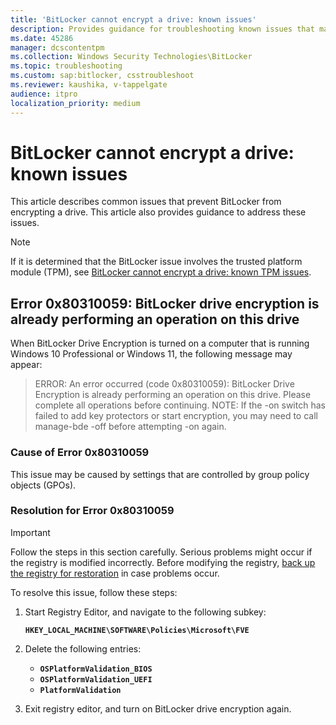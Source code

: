 ```yaml
---
title: 'BitLocker cannot encrypt a drive: known issues'
description: Provides guidance for troubleshooting known issues that may prevent BitLocker Drive Encryption from encrypting a drive.
ms.date: 45286
manager: dcscontentpm
ms.collection: Windows Security Technologies\BitLocker
ms.topic: troubleshooting
ms.custom: sap:bitlocker, csstroubleshoot
ms.reviewer: kaushika, v-tappelgate
audience: itpro
localization_priority: medium
---
```

# BitLocker cannot encrypt a drive: known issues

This article describes common issues that prevent BitLocker from encrypting a drive. This article also provides guidance to address these issues.

> [!NOTE]
> If it is determined that the BitLocker issue involves the trusted platform module (TPM), see [BitLocker cannot encrypt a drive: known TPM issues](bitlocker-cannot-encrypt-a-drive-known-tpm-issues.md).

## Error 0x80310059: BitLocker drive encryption is already performing an operation on this drive

When BitLocker Drive Encryption is turned on a computer that is running Windows 10 Professional or Windows 11, the following message may appear:

> ERROR: An error occurred (code 0x80310059): BitLocker Drive Encryption is already performing an operation on this drive. Please complete all operations before continuing. NOTE: If the -on switch has failed to add key protectors or start encryption, you may need to call manage-bde -off before attempting -on again.

### Cause of Error 0x80310059

This issue may be caused by settings that are controlled by group policy objects (GPOs).

### Resolution for Error 0x80310059

> [!IMPORTANT]
> Follow the steps in this section carefully. Serious problems might occur if the registry is modified incorrectly. Before modifying the registry, [back up the registry for restoration](https://support.microsoft.com/help/322756) in case problems occur.

To resolve this issue, follow these steps:

1. Start Registry Editor, and navigate to the following subkey:

   **`HKEY_LOCAL_MACHINE\SOFTWARE\Policies\Microsoft\FVE`**

2. Delete the following entries:

   - **`OSPlatformValidation_BIOS`**
   - **`OSPlatformValidation_UEFI`**
   - **`PlatformValidation`**

3. Exit registry editor, and turn on BitLocker drive encryption again.

<!--

REMOVING THIS SECTION SINCE IT ONLY APPLIES TO WINDOWS 10 VERSIONS THAT BEEN OUT OF SUPPORT FOR SEVERAL YEARS

## Access is denied message when attempting to encrypt removable drives

A computer is running Windows 10, version 1709 or version 1607. Encryption is attempted on a USB drive by following these steps:

1. In Windows Explorer, right-click the USB drive and select **Turn on BitLocker**.

2. On the **Choose how you want to unlock this drive** page, select **Use a password to unlock the drive**.

3. Follow the instructions on the page to enter a password.

4. On the **Are you ready to encrypt this drive?** page, select **Start encrypting**.

5. The **Starting encryption** page displays the message **Access is denied.**

The message is received on any computer that runs Windows 10 version 1709 or version 1607, when any USB drive is used.

### Cause of Access is denied message

The security descriptor of the BitLocker drive encryption service (BDESvc) has an incorrect entry. Instead of NT AUTHORITY\Authenticated Users, the security descriptor uses NT AUTHORITY\INTERACTIVE.

To verify that this issue has occurred, follow these steps:

1. On an affected computer, open an elevated Command Prompt window and an elevated PowerShell window.

2. At the command prompt, enter the following command:

   ```console
   C:\>sc sdshow bdesvc
   ```

   The output of this command resembles the following output:

   > `D:(A;;CCDCLCSWRPWPDTLORCWDWO;;;SY)(A;;CCDCLCSWRPWPDTLORCWDWO;;;BA)(A;;CCLCSWRPLORC;;;BU)(A;;CCLCSWRPLORC;;;AU)S:(AU;FA;CCDCLCSWRPWPDTLOSDRCWDWO;;;WD)`

3. Copy this output, and use it as part of the [**ConvertFrom-SddlString**](/powershell/module/microsoft.powershell.utility/convertfrom-sddlstring) command in the PowerShell window, as follows.

   ![Screenshot of the output of the ConvertFrom-SddlString command, showing NT AUTHORITY\\INTERACTIVE.](media/bitlocker-cannot-encrypt-a-drive-known-issues/ts-bitlocker-usb-sddl.png)

   If `NT AUTHORITY\INTERACTIVE` is seen as highlighted in the output of this command, this line is the cause of the issue. Under typical conditions, the output should resemble the following output instead:

   ![Screenshot of the output of the ConvertFrom-SddlString command, showing NT AUTHORITY\\Authenticated Users.](media/bitlocker-cannot-encrypt-a-drive-known-issues/ts-bitlocker-usb-default-sddl.png)

> [!NOTE]
> GPOs that change the security descriptors of services have been known to cause this issue.

### Resolution for Access is denied message

1. To repair the security descriptor of BDESvc, open an elevated PowerShell window and enter the following command:

   ```powershell
   sc sdset bdesvc D:(A;;CCDCLCSWRPWPDTLORCWDWO;;;SY)(A;;CCDCLCSWRPWPDTLORCWDWO;;;BA)(A;;CCLCSWRPLORC;;;BU)(A;;CCLCSWRPLORC;;;AU)S:(AU;FA;CCDCLCSWRPWPDTLOSDRCWDWO;;;WD)
   ```

2. Restart the computer.

The issue should now be resolved.

-->
